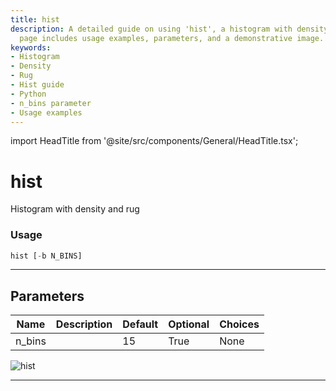 ```yaml
---
title: hist
description: A detailed guide on using 'hist', a histogram with density and rug. This
  page includes usage examples, parameters, and a demonstrative image.
keywords:
- Histogram
- Density
- Rug
- Hist guide
- Python
- n_bins parameter
- Usage examples
---
```


import HeadTitle from '@site/src/components/General/HeadTitle.tsx';

<HeadTitle title="hist - Qa - Economy - Reference | OpenBB Terminal Docs" />

# hist

Histogram with density and rug

### Usage

```python
hist [-b N_BINS]
```

---

## Parameters

| Name | Description | Default | Optional | Choices |
| ---- | ----------- | ------- | -------- | ------- |
| n_bins |  | 15 | True | None |

![hist](https://user-images.githubusercontent.com/46355364/154306947-aaba936a-ac07-40e2-a5a6-bf1fab460cd0.png)

---
